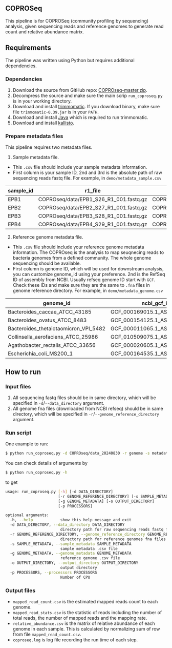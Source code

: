 ## COPROSeq

This pipeline is for COPROSeq (community profiling by sequencing) analysis, given sequencing reads and reference genomes to generate read count and relative abundance matrix.


## Requirements

The pipeline was written using Python but requires additional dependencies. 

### Dependencies
1. Download the source from GitHub repo: [COPROseq-master.zip](https://github.com/qijunz/COPROseq/archive/refs/heads/master.zip).
2. Decompress the source and make sure the main scrip `run_coproseq.py` is in your working directory.
3. Download and install [trimmomatic](http://www.usadellab.org/cms/index.php?page=trimmomatic). If you download binary, make sure file `trimmomatic-0.39.jar` is in your `PATH`.
4. Download and install [Java](https://www.java.com/en/download/help/download_options.html) which is required to run trimmomatic.
5. Download and install [kallisto](https://pachterlab.github.io/kallisto/download).

### Prepare metadata files
This pipeline requires two metadata files.

1. Sample metadata file.
- This `.csv` file should include your sample metadata information. 
- First column is your sample ID, 2nd and 3rd is the absolute path of raw sequencing reads fastq file. For example, in `demo/metadata_sample.csv`

| sample_id  | r1_file | r2_file |
| ------------- | ------------- | ------------- |
| EPB1  | COPROseq/data/EPB1_S26_R1_001.fastq.gz  | COPROseq/data/EPB1_S26_R2_001.fastq.gz  |
| EPB2  | COPROseq/data/EPB2_S27_R1_001.fastq.gz  | COPROseq/data/EPB2_S27_R2_001.fastq.gz  |
| EPB3  | COPROseq/data/EPB3_S28_R1_001.fastq.gz  | COPROseq/data/EPB3_S28_R2_001.fastq.gz  |
| EPB4  | COPROseq/data/EPB4_S29_R1_001.fastq.gz  | COPROseq/data/EPB4_S29_R2_001.fastq.gz  |

2. Reference genome metadata file.
- This `.csv` file should include your reference genome metadata information. The COPROseq is the analysis to map seuqnecing reads to bacteria genomes from a defined community. The whole genome sequencing should be available. 
- First column is genome ID, which will be used for downstream analysis, you can customize genome_id using your preference. 2nd is the RefSeq ID of assembly from NCBI. Usually refseq genome ID start with `GCF`. Check these IDs and make sure they are the same to `.fna` files in genome reference directory. For example, in `demo/metadata_genome.csv`

| genome_id  | ncbi_gcf_id |
| ------------- | ------------- |
| Bacteroides_caccae_ATCC_43185  | GCF_000169015.1_ASM16901v1  |
| Bacteroides_ovatus_ATCC_8483  | GCF_000154125.1_ASM15412v1  |
| Bacteroides_thetaiotaomicron_VPI_5482  | GCF_000011065.1_ASM1106v1  |
| Collinsella_aerofaciens_ATCC_25986  | GCF_010509075.1_ASM1050907v1  |
| Agathobacter_rectalis_ATCC_33656  | GCF_000020605.1_ASM2060v1  |
| Escherichia_coli_MS200_1  | GCF_000164535.1_ASM16453v1  |


## How to run

### Input files
1. All sequencing fastq files should be in same directory, which will be specified in `-d`/`--data_directory` argument.
2. All genome fna files (downloaded from NCBI refseq) should be in same directory, which will be specified in `-r`/`--genome_reference_directory` argument.

### Run script
One example to run:
```bash
$ python run_coproseq.py -d COPROseq/data_20240830 -r genome -s metadata_sample.csv -g metadata_genome.csv -o coproseq_out -p 8
```

You can check details of arguments by
```bash
$ python run_coproseq.py -h
```

to get

```bash
usage: run_coproseq.py [-h] [-d DATA_DIRECTORY]
                       [-r GENOME_REFERENCE_DIRECTORY] [-s SAMPLE_METADATA]
                       [-g GENOME_METADATA] [-o OUTPUT_DIRECTORY]
                       [-p PROCESSORS]

optional arguments:
  -h, --help            show this help message and exit
  -d DATA_DIRECTORY, --data_directory DATA_DIRECTORY
                        directory path for raw sequencing reads fastq files
  -r GENOME_REFERENCE_DIRECTORY, --genome_reference_directory GENOME_REFERENCE_DIRECTORY
                        directory path for reference genomes fna files
  -s SAMPLE_METADATA, --sample_metadata SAMPLE_METADATA
                        sample metadata .csv file
  -g GENOME_METADATA, --genome_metadata GENOME_METADATA
                        reference genome .csv file
  -o OUTPUT_DIRECTORY, --output_directory OUTPUT_DIRECTORY
                        output directory
  -p PROCESSORS, --processors PROCESSORS
                        Number of CPU
```

### Output files

- `mapped_read_count.csv` is the estimated mapped reads count to each genome.
- `mapped_read_stats.csv` is the statistic of reads including the number of total reads, the number of mapped reads and the mapping rate.
- `relative_abundance.csv` is the matrix of relative abundance of each genome in each sample. This is calculated by normalizing sum of row from file `mapped_read_count.csv`. 
- `coproseq.log` is log file recording the run time of each step.
